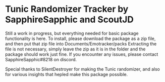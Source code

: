 # Tunic Randomizer Tracker by SapphireSapphic and ScoutJD

Still a work in progress, but everything needed for basic package functionality is here. 
To install, please download the package as a zip file, and then put that zip file into Documents/Emotracker/packs
Extracting the file is not necessary, simply leave the zip as it is in the folder and the package should work just fine.
If you encounter any issues, please contact SapphireSapphic#8218 on discord.

Special thanks to SilentDestroyer for making the Tunic randomizer, and also for various insights that hepled make this package possible.
